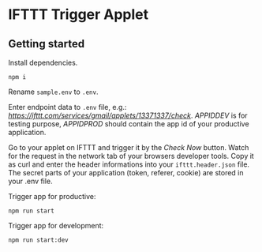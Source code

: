 # IFTTT Trigger Applet 

## Getting started

Install dependencies.
```
npm i
```

Rename `sample.env` to `.env`.

Enter endpoint data to `.env` file, e.g.: _https://ifttt.com/services/gmail/applets/13371337/check_.
_APPIDDEV_ is for testing purpose, _APPIDPROD_ should contain the app id of your productive application.

Go to your applet on IFTTT and trigger it by the _Check Now_ button.
Watch for the request in the network tab of your browsers developer tools.
Copy it as curl and enter the header informations into your `ifttt.header.json` file. 
The secret parts of your application (token, referer, cookie) are stored in your .env file.

Trigger app for productive:

```
npm run start
```

Trigger app for development:

```
npm run start:dev
```
